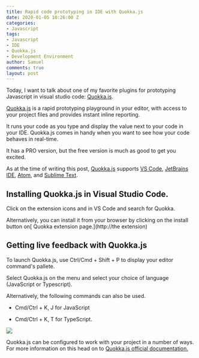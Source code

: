```yaml
---
title: Rapid code prototyping in IDE with Quokka.js
date: 2020-01-05 10:26:00 Z
categories:
- Javascript
tags:
- Javascript
- IDE
- Quokka.js
- Development Environment
author: Samuel
comments: true
layout: post
---
```


Today, I want to talk about one of my favorite plugins for prototyping Javascript in visual studio code: [Quokka.js](https://quokkajs.com/).

[Quokka.js](https://quokkajs.com/) is a rapid prototyping playground in your editor, with access to your project files and provides instant inline reporting.

It runs your code as you type and display the value next to your code in your IDE. Quokka.js comes in handy when you want to see how your code behaves in real-time.

It has a PRO version, but the free version is much as good to get you excited.

As at the time of writing this post, [Quokka.js](https://quokkajs.com/) supports [VS Code](https://code.visualstudio.com/), [JetBrains IDE](https://www.jetbrains.com/),  [Atom](https://atom.io/), and [Sublime Text](https://www.sublimetext.com/).

## Installing Quokka.js in Visual Studio Code.

Click on the extension icons and in VS Code and search for Quokka.

Alternatively, you can install it from your browser by clicking on the install button on\[ Quokka extension page.\](http://the extension)

## Getting  live feedback with Quokka.js

To launch Quokka.js, use Ctrl/Cmd \+ Shift \+ P  to display your editor command's pallete.

Select Quokka.js on the menu and select your choice of language  (JavaScript or Typescript).

Alternatively, the following commands can also be used.

* Cmd/Ctrl \+ K, J for JavaScript

* Cmd/Ctrl \+ K, T for TypeScript.

![](https://res.cloudinary.com/samueljames/image/upload/v1578307034/Hnet-image.gif)

Quokka.js can be configured to work with your project in a number of ways. For more information on this head on to [Quokka.js official documentation.](https://quokkajs.com/docs/configuration.html)